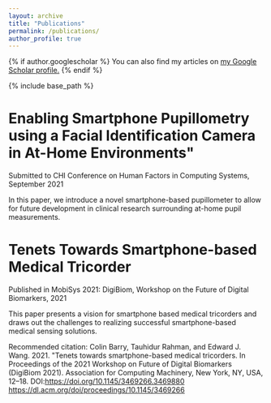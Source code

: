 ```yaml
---
layout: archive
title: "Publications"
permalink: /publications/
author_profile: true
---
```


{% if author.googlescholar %}
  You can also find my articles on <u><a href="{{author.googlescholar}}">my Google Scholar profile</a>.</u>
{% endif %}

{% include base_path %}


# Enabling Smartphone Pupillometry using a Facial Identification Camera in At-Home Environments"
Submitted to CHI Conference on Human Factors in Computing Systems, September 2021

In this paper, we introduce a novel smartphone-based pupillometer to allow for future development in clinical research surrounding at-home pupil measurements.


# Tenets Towards Smartphone-based Medical Tricorder
Published in MobiSys 2021: DigiBiom, Workshop on the Future of Digital Biomarkers, 2021

This paper presents a vision for smartphone based medical tricorders and draws out the challenges to realizing successful smartphone-based medical sensing solutions.

Recommended citation: Colin Barry, Tauhidur Rahman, and Edward J. Wang. 2021. "Tenets towards smartphone-based medical tricorders. In Proceedings of the 2021 Workshop on Future of Digital Biomarkers (DigiBiom 2021). Association for Computing Machinery, New York, NY, USA, 12–18. DOI:https://doi.org/10.1145/3469266.3469880 https://dl.acm.org/doi/proceedings/10.1145/3469266




<!-- 
{% for post in site.publications reversed %}
  {% include archive-single.html %}
{% endfor %} -->
